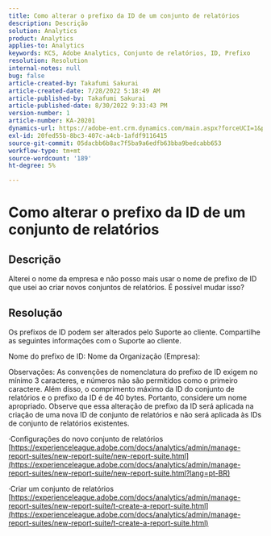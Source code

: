 ```yaml
---
title: Como alterar o prefixo da ID de um conjunto de relatórios
description: Descrição
solution: Analytics
product: Analytics
applies-to: Analytics
keywords: KCS, Adobe Analytics, Conjunto de relatórios, ID, Prefixo
resolution: Resolution
internal-notes: null
bug: false
article-created-by: Takafumi Sakurai
article-created-date: 7/28/2022 5:18:49 AM
article-published-by: Takafumi Sakurai
article-published-date: 8/30/2022 9:33:43 PM
version-number: 1
article-number: KA-20201
dynamics-url: https://adobe-ent.crm.dynamics.com/main.aspx?forceUCI=1&pagetype=entityrecord&etn=knowledgearticle&id=373311bf-340e-ed11-82e5-000d3a379369
exl-id: 20fed55b-8bc3-407c-a4cb-1afdf9116415
source-git-commit: 05dacbb6b8ac7f5ba9a6edfb63bba9bedcabb653
workflow-type: tm+mt
source-wordcount: '189'
ht-degree: 5%

---
```


# Como alterar o prefixo da ID de um conjunto de relatórios

## Descrição

Alterei o nome da empresa e não posso mais usar o nome de prefixo de ID que usei ao criar novos conjuntos de relatórios. É possível mudar isso?

## Resolução


Os prefixos de ID podem ser alterados pelo Suporte ao cliente. Compartilhe as seguintes informações com o Suporte ao cliente.

Nome do prefixo de ID: Nome da Organização (Empresa):

Observações: As convenções de nomenclatura do prefixo de ID exigem no mínimo 3 caracteres, e números não são permitidos como o primeiro caractere. Além disso, o comprimento máximo da ID do conjunto de relatórios e o prefixo da ID é de 40 bytes. Portanto, considere um nome apropriado. Observe que essa alteração de prefixo da ID será aplicada na criação de uma nova ID de conjunto de relatórios e não será aplicada às IDs de conjunto de relatórios existentes.

·Configurações do novo conjunto de relatórios
[https://experienceleague.adobe.com/docs/analytics/admin/manage-report-suites/new-report-suite/new-report-suite.html](https://experienceleague.adobe.com/docs/analytics/admin/manage-report-suites/new-report-suite/new-report-suite.html?lang=pt-BR)

·Criar um conjunto de relatórios
[https://experienceleague.adobe.com/docs/analytics/admin/manage-report-suites/new-report-suite/t-create-a-report-suite.html](https://experienceleague.adobe.com/docs/analytics/admin/manage-report-suites/new-report-suite/t-create-a-report-suite.html)
